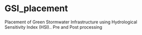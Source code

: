 # GSI_placement
Placement of Green Stormwater Infrastructure using Hydrological Sensitivity Index (HSI).. Pre and Post processing
